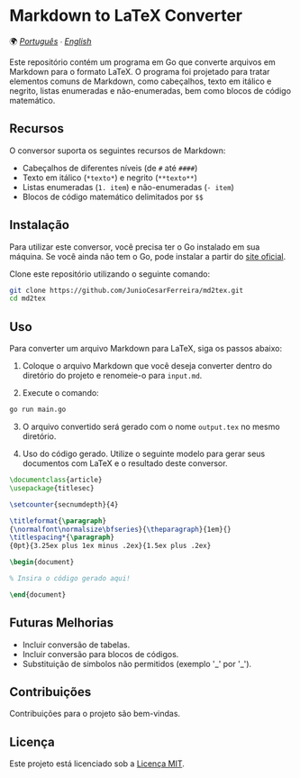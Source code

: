 # Markdown to LaTeX Converter

🌍 *[Português](README.md) ∙ [English](README_en.md)*

Este repositório contém um programa em Go que converte arquivos em Markdown para o formato LaTeX. O programa foi projetado para tratar elementos comuns de Markdown, como cabeçalhos, texto em itálico e negrito, listas enumeradas e não-enumeradas, bem como blocos de código matemático.

## Recursos

O conversor suporta os seguintes recursos de Markdown:

- Cabeçalhos de diferentes níveis (de `#` até `####`)
- Texto em itálico (`*texto*`) e negrito (`**texto**`)
- Listas enumeradas (`1. item`) e não-enumeradas (`- item`)
- Blocos de código matemático delimitados por `$$`

## Instalação

Para utilizar este conversor, você precisa ter o Go instalado em sua máquina. Se você ainda não tem o Go, pode instalar a partir do [site oficial](https://golang.org/dl/).

Clone este repositório utilizando o seguinte comando:

```bash
git clone https://github.com/JunioCesarFerreira/md2tex.git
cd md2tex
```

## Uso

Para converter um arquivo Markdown para LaTeX, siga os passos abaixo:

1. Coloque o arquivo Markdown que você deseja converter dentro do diretório do projeto e renomeie-o para `input.md`.

2. Execute o comando:

```bash
go run main.go
```

3. O arquivo convertido será gerado com o nome `output.tex` no mesmo diretório.

4. Uso do código gerado. Utilize o seguinte modelo para gerar seus documentos com LaTeX e o resultado deste conversor.

```tex
\documentclass{article}
\usepackage{titlesec}

\setcounter{secnumdepth}{4}

\titleformat{\paragraph}
{\normalfont\normalsize\bfseries}{\theparagraph}{1em}{}
\titlespacing*{\paragraph}
{0pt}{3.25ex plus 1ex minus .2ex}{1.5ex plus .2ex}

\begin{document}

% Insira o código gerado aqui!

\end{document}
```

## Futuras Melhorias

- Incluir conversão de tabelas.
- Incluir conversão para blocos de códigos.
- Substituição de simbolos não permitidos (exemplo '_' por '\_').


## Contribuições

Contribuições para o projeto são bem-vindas.

## Licença

Este projeto está licenciado sob a [Licença MIT](LICENSE).
